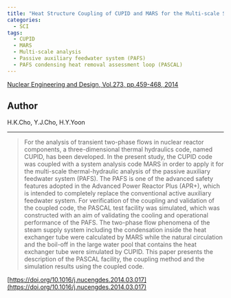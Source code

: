 ```yaml
---
title: "Heat Structure Coupling of CUPID and MARS for the Multi-scale Simulation of the Passive Auxiliary Feedwater System"
categories:
  - SCI
tags:
  - CUPID
  - MARS
  - Multi-scale analysis
  - Passive auxiliary feedwater system (PAFS)
  - PAFS condensing heat removal assessment loop (PASCAL)
---
```


[Nuclear Engineering and Design, Vol.273, pp.459-468, 2014](https://doi.org/10.1016/j.nucengdes.2014.03.017)


## Author

H.K.Cho, Y.J.Cho, H.Y.Yoon

----

>For the analysis of transient two-phase flows in nuclear reactor components, a three-dimensional thermal hydraulics code, named CUPID, has been developed. In the present study, the CUPID code was coupled with a system analysis code MARS in order to apply it for the multi-scale thermal-hydraulic analysis of the passive auxiliary feedwater system (PAFS). The PAFS is one of the advanced safety features adopted in the Advanced Power Reactor Plus (APR+), which is intended to completely replace the conventional active auxiliary feedwater system. For verification of the coupling and validation of the coupled code, the PASCAL test facility was simulated, which was constructed with an aim of validating the cooling and operational performance of the PAFS. The two-phase flow phenomena of the steam supply system including the condensation inside the heat exchanger tube were calculated by MARS while the natural circulation and the boil-off in the large water pool that contains the heat exchanger tube were simulated by CUPID. This paper presents the description of the PASCAL facility, the coupling method and the simulation results using the coupled code.

[https://doi.org/10.1016/j.nucengdes.2014.03.017](https://doi.org/10.1016/j.nucengdes.2014.03.017)